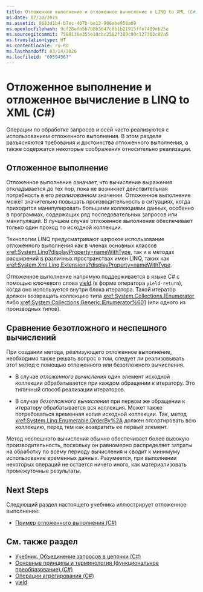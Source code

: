 ```yaml
---
title: Отложенное выполнение и отложенное вычисление в LINQ to XML (C#)
ms.date: 07/20/2015
ms.assetid: 8683d1b4-b7ec-407b-be12-906ebe958a09
ms.openlocfilehash: 9cf28afb5b7b8b3047c8b1b21915ffe7409eb25e
ms.sourcegitcommit: 7588136e355e10cbc2582f389c90c127363c02a5
ms.translationtype: HT
ms.contentlocale: ru-RU
ms.lasthandoff: 03/14/2020
ms.locfileid: "69594567"
---
```

# <a name="deferred-execution-and-lazy-evaluation-in-linq-to-xml-c"></a>Отложенное выполнение и отложенное вычисление в LINQ to XML (C#)
Операции по обработке запросов и осей часто реализуются с использованием отложенного выполнения. В этом разделе разъясняются требования и достоинства отложенного выполнения, а также содержатся некоторые соображения относительно реализации.  
  
## <a name="deferred-execution"></a>Отложенное выполнение  
 Отложенное выполнение означает, что вычисление выражения откладывается до тех пор, пока не возникнет действительная потребность в его *реализованном* значении. Отложенное выполнение может значительно повышать производительность в ситуациях, когда приходится манипулировать большими коллекциями данных, особенно в программах, содержащих ряд последовательных запросов или манипуляций. В лучшем случае отложенное выполнение обеспечивает только один проход по исходной коллекции.  
  
 Технологии LINQ предусматривают широкое использование отложенного выполнения как в членах основных классов <xref:System.Linq?displayProperty=nameWithType>, так и в методах расширений в различных пространствах имен LINQ, таких как <xref:System.Xml.Linq.Extensions?displayProperty=nameWithType>.  
  
 Отложенное выполнение напрямую поддерживается в языке C# с помощью ключевого слова [yield](../../../language-reference/keywords/yield.md) (в форме оператора `yield-return`), когда оно используется внутри блока итератора. Такой итератор должен возвращать коллекцию типа <xref:System.Collections.IEnumerator> либо <xref:System.Collections.Generic.IEnumerator%601> (или одного из производных типов).  
  
## <a name="eager-vs-lazy-evaluation"></a>Сравнение безотложного и неспешного вычислений  
 При создании метода, реализующего отложенное выполнение, необходимо также решать вопрос о том, следует ли реализовывать этот метод с помощью отложенного или безотложного вычисления.  
  
- В случае *отложенного вычисления* один элемент исходной коллекции обрабатывается при каждом обращении к итератору. Это типичный способ реализации итераторов.  
  
- В случае *безотложного вычисления* при первом же обращении к итератору обрабатывается вся коллекция. Может также потребоваться временная копия исходной коллекции. Так, метод <xref:System.Linq.Enumerable.OrderBy%2A> должен отсортировать всю коллекцию, перед тем как возвратить ее первый элемент.  
  
 Метод неспешного вычисления обычно обеспечивает более высокую производительность, поскольку он равномерно распределяет затраты на обработку по всему периоду вычисления и сводит к минимуму использование временных данных. Разумеется, при выполнении некоторых операций не остается ничего иного, как материализовать промежуточные результаты.  
  
## <a name="next-steps"></a>Next Steps  
 Следующий раздел настоящего учебника иллюстрирует отложенное выполнение:  
  
- [Пример отложенного выполнения (C#)](./deferred-execution-example.md)  
  
## <a name="see-also"></a>См. также раздел

- [Учебник. Объединение запросов в цепочки (C#)](./deferred-execution-and-lazy-evaluation-in-linq-to-xml.md)
- [Основные принципы и терминология (функциональное преобразование) (C#)](./concepts-and-terminology-functional-transformation.md)
- [Операции агрегирования (C#)](./aggregation-operations.md)
- [yield](../../../language-reference/keywords/yield.md)

